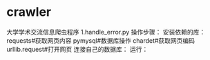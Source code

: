 # crawler
大学学术交流信息爬虫程序
1.handle_error.py 
操作步骤：
      安装依赖的库：requests#获取网页内容 pymysql#数据库操作 chardet#获取网页编码 urllib.request#打开网页
      连接自己的数据库：
      运行：

